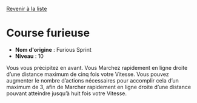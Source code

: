 [Revenir à la liste](..)

# Course furieuse

 * **Nom d'origine** : Furious Sprint
 * **Niveau** : 10


<p>Vous vous précipitez en avant. Vous Marchez rapidement en ligne droite d’une distance maximum de cinq fois votre Vitesse. Vous pouvez augmenter le nombre d’actions nécessaires pour accomplir cela d’un maximum de 3, afin de Marcher rapidement en ligne droite d’une distance pouvant atteindre jusqu’à huit fois votre Vitesse.</p>